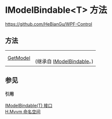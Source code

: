 # IModelBindable&lt;T&gt; 方法
https://github.com/HeBianGu/WPF-Control



## 方法
<table>
<tr>
<td><a href="4b4599d1-69c1-cb1f-e9c1-97c07a72f617">GetModel</a></td>
<td><br />(继承自 <a href="e42b859d-d1f1-a5e9-32f1-a96491cdcdea">IModelBindable</a>。)</td></tr>
</table>

## 参见


#### 引用
<a href="455ace4a-d191-60d6-6fe4-48a67d957f7f">IModelBindable(T) 接口</a>  
<a href="2171cdff-f9c4-6682-6b3e-a29f9cee4c25">H.Mvvm 命名空间</a>  
